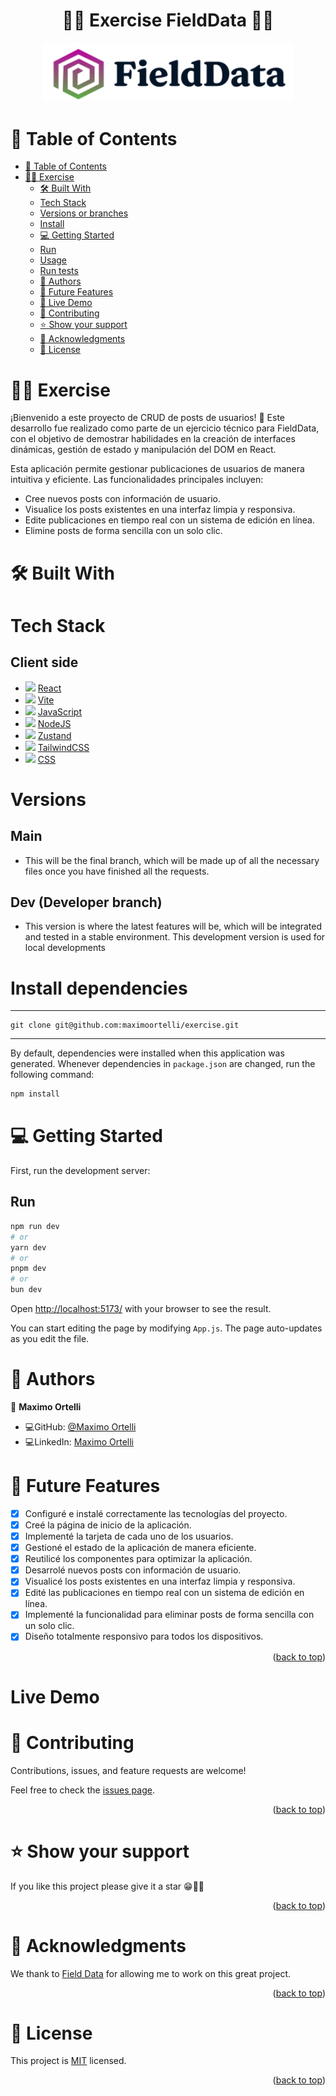 <a name="readme-top"></a>
<div align="center">
   <h1>📲📩 Exercise FieldData 📩📲</h1>
</div>
  <div align="center">
    <img src="src/assets/Logo.svg" width="400" />
  </div>

# 📗 Table of Contents

- [📗 Table of Contents](#-table-of-contents)
- [📲📩 Exercise ](#-exercise)
  - [🛠 Built With](#-built-with)
  - [Tech Stack](#tech-stack)
  - [Versions or branches](#versions)
  - [Install](#install)
  - [💻 Getting Started](#-getting-started)
  - [Run](#run)
  - [Usage](#usage)
  - [Run tests](#run-tests)
  - [👥 Authors](#-authors)
  - [🔭 Future Features](#-future-features)
  - [🚀 Live Demo](#-demo)
  - [🤝 Contributing](#-contributing)
  - [⭐️ Show your support](#️-show-your-support)
  - [🙏 Acknowledgments](#-acknowledgments)
  - [📝 License](#-license)

# 📲📩 Exercise
<a name="exercise"></a>

 ¡Bienvenido a este proyecto de CRUD de posts de usuarios! 🎉
  Este desarrollo fue realizado como parte de un ejercicio técnico para FieldData, con el objetivo de demostrar habilidades en la creación de interfaces dinámicas, gestión de estado y manipulación del DOM en React.

  Esta aplicación permite gestionar publicaciones de usuarios de manera intuitiva y eficiente. Las funcionalidades principales incluyen:

  - Cree nuevos posts con información de usuario.
  - Visualice los posts existentes en una interfaz limpia y responsiva.
  - Edite publicaciones en tiempo real con un sistema de edición en línea.
  - Elimine posts de forma sencilla con un solo clic.

# 🛠 Built With 

<a name="built-with"></a>

# Tech Stack 

<a name="tech-stack"></a>

<div>
     <h2>Client side</h2>
     <ul>   
     <li>
        <img src="https://skillicons.dev/icons?i=react"/>
        <a href="https://reactjs.org">React</a>
     </li>
         <li>
        <img src="https://skillicons.dev/icons?i=vite"/>
        <a href="https://es.vite.dev/">Vite</a>
     </li>
     <li>
        <img src="https://skillicons.dev/icons?i=js"/>
        <a href="https://developer.mozilla.org/en-US/docs/Web/JavaScript">JavaScript</a>
     </li>
      <li>
       <img src="https://skillicons.dev/icons?i=nodejs"/>
       <a href="https://nodejs.org/en">NodeJS</a>
     </li>
     <li>
       <img src="https://img.shields.io/badge/Zustand-%23000000.svg?style=for-the-badge&logo=Zustand&logoColor=white"/>
       <a href="https://zustand-demo.pmnd.rs/">Zustand</a>
     </li>
        <li>
       <img src="https://skillicons.dev/icons?i=tailwind"/>
       <a href="https://tailwindcss.com/">TailwindCSS</a>
     </li>
     <li>
        <img src="https://skillicons.dev/icons?i=css"/>
        <a href="https://developer.mozilla.org/en-US/docs/Web/CSS">CSS</a>
     </li>
</div>

# Versions

<a name="versions"></a>

## Main
 - This will be the final branch, which will be made up of all the necessary files once you have finished all the requests.

## Dev (Developer branch)
 - This version is where the latest features will be, which will be integrated and tested in a stable environment.
   This development version is used for local developments

# Install dependencies

<a name="install"></a>

---

```shell
git clone git@github.com:maximoortelli/exercise.git
```

---

By default, dependencies were installed when this application was generated.
Whenever dependencies in `package.json` are changed, run the following command:

```sh
npm install
```

# 💻 Getting Started
<a name="getting-started"></a>
First, run the development server:

## Run
<a name="run"></a>

```bash
npm run dev
# or
yarn dev
# or
pnpm dev
# or
bun dev
```

Open [http://localhost:5173/](http://localhost:5173/) with your browser to see the result.

You can start editing the page by modifying `App.js`. The page auto-updates as you edit the file.

# 👥 Authors 
<a name="author"></a>

👤 **Maximo Ortelli**

- 💻GitHub: [@Maximo Ortelli](https://github.com/maximoortelli)
- 💻LinkedIn: [Maximo Ortelli](https://www.linkedin.com/in/maximo-ortelli-rueda/)

# 🔭 Future Features 
<a name="future-features"></a>

- [x] Configuré e instalé correctamente las tecnologías del proyecto.
- [x] Creé la página de inicio de la aplicación.
- [x] Implementé la tarjeta de cada uno de los usuarios.
- [x] Gestioné el estado de la aplicación de manera eficiente.
- [X] Reutilicé los componentes para optimizar la aplicación.
- [X] Desarrolé nuevos posts con información de usuario.
- [X] Visualicé los posts existentes en una interfaz limpia y responsiva.
- [X] Edité las publicaciones en tiempo real con un sistema de edición en línea.
- [x] Implementé la funcionalidad para eliminar posts de forma sencilla con un solo clic.
- [x] Diseño totalmente responsivo para todos los dispositivos.

<p align="right">(<a href="#readme-top">back to top</a>)</p>

# Live Demo
<a name="demo"></a>

# 🤝 Contributing <a name="contributing"></a>

Contributions, issues, and feature requests are welcome!

Feel free to check the [issues page](https://github.com/maximoortelli/exercice/issues).

<p align="right">(<a href="#readme-top">back to top</a>)</p>

# ⭐️ Show your support <a name="support"></a>

If you like this project please give it a star 😁🌟✨

<p align="right">(<a href="#readme-top">back to top</a>)</p>

# 🙏 Acknowledgments <a name="acknowledgements"></a>

We thank to [Field Data](https://www.fielddata.ag/) for allowing me to work on this great project.

<p align="right">(<a href="#readme-top">back to top</a>)</p>

# 📝 License <a name="license"></a>

This project is [MIT](./LICENSE) licensed.

<p align="right">(<a href="#readme-top">back to top</a>)</p>
